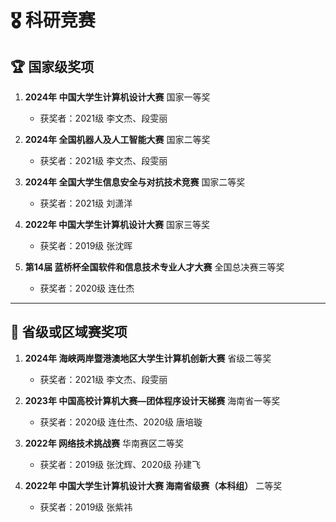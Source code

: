 # 🎖 科研竞赛

## 🏆 国家级奖项

1. **2024年 中国大学生计算机设计大赛** 国家一等奖  
   - 获奖者：2021级 李文杰、段雯丽

2. **2024年 全国机器人及人工智能大赛** 国家二等奖  
   - 获奖者：2021级 李文杰、段雯丽

3. **2024年 全国大学生信息安全与对抗技术竞赛** 国家二等奖  
   - 获奖者：2021级 刘潇洋

4. **2022年 中国大学生计算机设计大赛** 国家三等奖  
   - 获奖者：2019级 张沈晖

5. **第14届 蓝桥杯全国软件和信息技术专业人才大赛** 全国总决赛三等奖  
   - 获奖者：2020级 连仕杰

---

## 🥈 省级或区域赛奖项

1. **2024年 海峡两岸暨港澳地区大学生计算机创新大赛** 省级二等奖  
   - 获奖者：2021级 李文杰、段雯丽

2. **2023年 中国高校计算机大赛—团体程序设计天梯赛** 海南省一等奖  
   - 获奖者：2020级 连仕杰、2020级 唐培璇

3. **2022年 网络技术挑战赛** 华南赛区二等奖  
   - 获奖者：2019级 张沈辉、2020级 孙建飞

4. **2022年 中国大学生计算机设计大赛 海南省级赛（本科组）** 二等奖  
   - 获奖者：2019级 张紫祎
